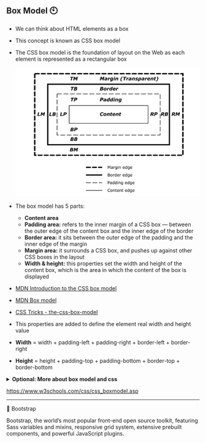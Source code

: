 

## Box Model 🕙

* We can think about HTML elements as a box
* This concept is known as CSS box model
* The CSS box model is the foundation of layout on the Web as each element is represented as a rectangular box

  ![Box Model](./resources/images/css/css-box-model.png)

* The box model has 5 parts:
  * **Content area**
  * **Padding area:** refers to the inner margin of a CSS box — between the outer edge of the content box and the inner edge of the border
  * **Border area:** it sits between the outer edge of the padding and the inner edge of the margin
  * **Margin area:** it surrounds a CSS box, and pushes up against other CSS boxes in the layout
  * **Width & height:** this properties set the width and height of the content box, which is the area in which the content of the box is displayed
* [MDN Introduction to the CSS box model](https://developer.mozilla.org/en-US/docs/Web/CSS/CSS_Box_Model/Introduction_to_the_CSS_box_model)
* [MDN Box model](https://developer.mozilla.org/en-US/docs/Learn/CSS/Introduction_to_CSS/Box_model)
* [CSS Tricks - the-css-box-model](https://css-tricks.com/the-css-box-model)

* This properties are added to define the element real width and height value
* **Width** =	width + padding-left + padding-right + border-left + border-right
* **Height** = height + padding-top + padding-bottom + border-top + border-bottom

<details>
<summary><b>Optional: More about box model and css </b></summary>

### Border:
* The **border** property is a shorthand for setting all individual border property values in a single declaration
  * border-width
  * border-style
  * border-color
* [MDN border doc](https://developer.mozilla.org/en-US/docs/Web/CSS/border)

  **Example:**
  ```css
  div {
    border: 1px solid red;
  }
  ```

  ![Box model border](./resources/images/css/border.png)

* We can also use individual property for each of the values:
  * border-width
  * border-style
  * border-color 

  **Example:**
  ```css
  div {
    border-width: 1px;
    border-style: solid;
    border-color: red;
  }
  ```

* Using the **border** property we set the same width, style and color for all 4 element borders
* We can set individual borders for each border using the border name: left, top, right, bottom

  **Example:**
  ```css
  div {
    border-top: 1px solid red;
    border-bottom: 2px solid green;
    border-left: 3px solid purple;
    border-right: 4px solid blue;
  }
  ```

  ![Box model border](./resources/images/css/border-name.png)

### Width
* The **border-width** property is a shorthand property for setting the widths on all four sides of an element's border
* When `one value` is specified, it applies the same width to `all four sides`
* When `two values` are specified, the first width applies to the `top and bottom`, the second to the `left and right`
* When `three values` are specified, the first width applies to the `top`, the second to the `left and right`, the third to the `bottom`
* When `four values` are specified, the widths apply to the `top, right, bottom, and left` in that order **(clockwise)**
* Many CSS properties works this way
* We can also set keyword values using: **thin, medium & thick**
* [MDN border-width doc](https://developer.mozilla.org/en-US/docs/Web/CSS/border-width)

  **Example:**
  ```css
  /* All borders width are set to 2px */
  div {
    border-width: 2px;
  }

  /* Top, Bottom are set to 2px and left, right to 3px */
  p {
    border-width: 2px 3px;
  }

  /* Top is set to 2px, left &  right to 3px and finaly bottom is set to 1px */
  span {
    border-width: 2px 3px 1px;
  }

  /* top: 2px, right: 3px, bottom: 4px and left: 5px */
  a {
    border-width: 2px 3px 4px 5px;
  }
  ```

### Style
* The **border-style** property is a shorthand property that sets the line style for all four sides of an element's border
* We can set from one to four individual values like we do with the border-width property
* Property values: **none, hidden, dotted, dashed, solid, double, groove, ridge, inset, outset**
* [MDN border-style doc](https://developer.mozilla.org/en-US/docs/Web/CSS/border-style)

  **Example:**
  ```css
  /* All borders set to dotted */
  div {
    border-width: dotted;
  }
  ```

### Color
* The **border-color** property is a shorthand property for setting the colors on all four sides of an element's border

* [MDN border-color doc](https://developer.mozilla.org/en-US/docs/Web/CSS/border-color)

  **Example:**
  ```css
  div {
    border-color: blue;
  }
  ```

* Each of this property can use the border name to set the property value to each individual border:

  **Example:**
  ```css
  /* We can use the border properties shortcuts or use individual values for each property and border type */
  div {
    border: 1px solid red;

    border-top: 1px solid red;
    border-bottom: 1px solid red;
    border-left: 1px solid red;
    border-right: 1px solid red;

    border-top-width: 1px;
    border-bottom-width: 1px;
    border-left-width: 1px;
    border-right-width: 1px;

    border-top-style: solid;
    border-bottom-style: solid;
    border-left-style: solid;
    border-right-style: solid;

    border-top-color: red;
    border-bottom-color: red;
    border-left-color: red;
    border-right-color: red;
  }
  ```

### Border Radius
* The **border-radius** property lets you round the corners of an element's outer border edge
* You can specify a single radius to make circular corners, or two radii to make elliptical corners
* Property values: one, two, three, or four length or percentage values
* [MDN border-radius doc](https://developer.mozilla.org/en-US/docs/Web/CSS/border-radius)
* [Border radius generator](http://border-radius.com)

  **Example:**
  ```css
  div {
    /* Radius is set for all 4 sides */
    border-radius: 10px;
  }

  p {
    /* top-left-and-bottom-right | top-right-and-bottom-left */
    border-radius: 10px 5%;
  }

  section {
    /* top-left | top-right-and-bottom-left | bottom-right */
    border-radius: 2px 4px 2px;
  }

  a {
    /* top-left | top-right | bottom-right | bottom-left */
    border-radius: 1px 0 3px 4px;
  }

  ```

* This property is a shorthand to set the four properties: 
  * border-top-left-radius
  * border-top-right-radius
  * border-bottom-right-radius
  * border-bottom-left-radius

  **Example:**
  ```css
  div {
    border-top-left-radius: 10px;
    border-top-right-radius: 10px;
    border-bottom-right-radius: 10px;
    border-bottom-left-radius: 10px;
  }
  ```

* Now we can set the border width, style, color & radius

  **Example:**
  ```css
  div {
    border: 1px solid red;
    border-radius: 40px 50px;
  }
  ```

#### Practice
[Exercise 8](exercises/css/ex_8.md)

### Padding
* The padding property defines the innermost portion of the box model, creating space around an element's content, inside of any defined margins and/or borders
* When one value is specified, it applies the same padding to all four sides
* When two values are specified, the first padding applies to the top and bottom, the second to the left and right
* When three values are specified, the first padding applies to the top, the second to the left and right, the third to the bottom
* When four values are specified, the paddings apply to the top, right, bottom, and left in that order (clockwise)
* [MDN padding doc](https://developer.mozilla.org/en-US/docs/Web/CSS/padding)
* [CSS Tricks doc](https://css-tricks.com/almanac/properties/p/padding/)

  **Example:**
  ```css
  div {
    border: 1px solid red;
    padding: 20px;
  }
  ```

  ![Padding](./resources/images/css/padding.png)

* It is a shorthand for setting all individual paddings at once: 
  * padding-top
  * padding-right
  * padding-bottom
  * padding-left

  **Example:**
  ```css
  div {
    border: 1px solid red;
    padding-top: 20px;
    padding-right: 20px;
    padding-bottom: 20px;
    padding-left: 20px;
  }
  ```

* We can also use the padding property to set values for each individual side:

  **Example:**
  ```css
  div {
    border: 1px solid red;

    /* top, bottom: 10px and left, right: 20px*/
    padding: 10px 20px;
    
    /* top: 10px, left, right: 20px and bottom: 30px */
    padding: 10px 20px 30px;
    
    /* top: 10px, right: 20px, bottom: 30px and left: 40px */
    padding: 10px 20px 30px 40px;
  }
  ```

### Margin
* The margin property defines the outermost portion of the box model, creating space around an element, outside of any defined borders
* Property values: same as padding
* [MDN margin doc](https://developer.mozilla.org/en-US/docs/Web/CSS/margin)

  **Example:**
  ```css
  body {
    padding: 0;
    margin: 0;
    border: 2px solid purple;
  }

  div {
    border: 1px solid red;
    margin: 0px;
  }
  ```

  ![Margin](./resources/images/css/margin-1.png)

  **Example:**
  ```css
  div {
    border: 1px solid red;
    margin: 10px;
  }
  ```

  ![Margin](./resources/images/css/margin-2.png)

* It is a shorthand for setting all individual margins at once: 
  * margin-top
  * margin-right
  * margin-bottom
  * margin-left


  **Example:**
  ```css
  div {
    border: 1px solid red;
    margin-top: 10px;
    margin-right: 10px;
    margin-bottom: 10px;
    margin-left: 10px;
  }
  ```

### Width & Height
* The **width** property specifies the width of an element
  * By default, the property defines the width of the content area
* The **height** property specifies the height of an element
  * By default, the property defines the height of the content area
* [MDN width doc](https://developer.mozilla.org/en-US/docs/Web/CSS/width)
* [MDN height doc](https://developer.mozilla.org/en-US/docs/Web/CSS/height)

  **Example:**
  ```css
  div {
    width: 200px;
    height: 200px;
  }
  ```

* The **min-width** property sets the minimum width of an element
  * It prevents the used value of the width property from becoming smaller than the value specified for min-width
* The **min-height** property sets the minimum height of an element
  * It prevents the used value of the height property from becoming smaller than the value specified for min-height.
* [MDN min-width doc](https://developer.mozilla.org/en-US/docs/Web/CSS/min-width)
* [MDN min-height doc](https://developer.mozilla.org/en-US/docs/Web/CSS/min-height)

  **Example:**
  ```css
  div {
    min-height: 100px;
    min-width: 100px;
  }
  ```

* The max-width CSS property sets the maximum width of an element
  * It prevents the used value of the width property from becoming larger than the value specified by max-width
* The max-height CSS property sets the maximum height of an element
  * It prevents the used value of the height property from becoming larger than the value specified for max-height
* [MDN max-width doc](https://developer.mozilla.org/en-US/docs/Web/CSS/max-width)
* [MDN max-height doc](https://developer.mozilla.org/en-US/docs/Web/CSS/max-height)

  **Example:**
  ```css
  div {
    max-height: 300px;
    max-width: 300px;
  }
  ```

### Center element using auto margin
* We can set the margin value to **auto**
* By setting left and right margins to auto we can center align a element
* Also we need to use the width property
* We can only center elements horizontaly using this technic 
* Use margin auto with `block` elements only
* To center an inline element we can always use **text-align:center**

  **Example:**
  ```css
  div {
    width: 500px;
    /* We set the top, bottom margin to 0 and left, right to be auto */
    margin: 0 auto;
  }
  ```

#### Practice
[Exercise 9](exercises/css/ex_9.md)

### Background color
* The **background-color** property sets the background color of an element
* This property is specified as a single **color** value
* [MDN background-color doc](https://developer.mozilla.org/en-US/docs/Web/CSS/background-color)

  **Example:**
  ```css
  div {
    background-color: #eee;
  }
  ```

* Also we can se the background color to be **transparent**
* This is the value by default

  **Example:**
  ```css
  div {
    background-color: transparent;
  }
  ```

### Content overflow (Optional)
* The **overflow** property specifies what to do when an element's content is too large to fit in its block formatting context
* It is a shorthand for the **overflow-x** and **overflow-y** properties
* Property values: **auto**, **hidden** & **scroll**
* [MDN overflow doc](https://developer.mozilla.org/en-US/docs/Web/CSS/overflow)

  **Example:**
  ```css
  div {
    /* x and y axis */
    overflow: scroll;

    /* Only y axis */
    overflow-y: scroll;

    /* Only y axis */
    overflow-x: scroll;
  }
  ```

### Box Shadow
* The **box-shadow** property is used to add shadow effects around an element's frame
* You can specify multiple effects separated by commas if you wish to do so
* A box shadow is described by `X and Y offsets` relative to the element, blur and spread radii, and color
* [MDN box-shadow doc](https://developer.mozilla.org/en-US/docs/Web/CSS/box-shadow)
* [Box shadow CSS Generator](https://cssgenerator.org/box-shadow-css-generator.html)

  **Example:**
  ```css
  div {
    box-shadow: 2px 3px 170px -8px rgba(0,0,0,0.8);
  }
  ```

* The first value is the `horizontal shadow length` (2px)
* Second value is the `vertical shadow length` (3px)
* Third value is the `blur radius` (170px)
* Fourth value is the `spread radius` (-8px)
* And the last value is the `shadow color`
* In this example we use the rgba function that allows us to use a rgb color + alpha channel (value from 0 to 1) to set the `shadow color ppacity` (0.8)

  **Example:**
  ```css
  div {
    box-shadow: 2px 3px 170px -8px rgba(0,0,0,0.8);
  }
  ```

* With this property we can also use the value **inset** to have an inner shadow

  **Example:**
  ```css
  div {
    box-shadow: 2px 3px 170px -8px rgba(0,0,0,0.8) inset;
  }
  ```

#### Practice
[Exercise 10](exercises/css/ex_10.md)
 
### Display (Optional)
* Every element on a web page is a rectangular box
* The **display** property in CSS determines just how that rectangular box behaves
* In HTML, default display property values are taken from behaviors described in the HTML specifications or from the browser/user default stylesheet
* Property Values:
  * **inline** 
  * **block** 
  * **inline-block** 
  * **none** 
  * **table**
* New values:
  * **flex**
  * **grid**
* [MDN display doc](https://developer.mozilla.org/en-US/docs/Web/CSS/display)
* [CSS tricks - display property](https://css-tricks.com/almanac/properties/d/display/)
* [Inline vs Block elements & inline-block](https://medium.com/@DaphneWatson/css-display-properties-block-inline-and-inline-block-how-to-tell-the-difference-7d3a1e6e3051)
* [Difference block inline CSS](https://www.impressivewebs.com/difference-block-inline-css/)

  ```css
  div {
    display: inline;
  }

  span {
    display: block;
  }

  .remove {
    display: none;
  }
  ```

* The value **none** lets you turn off the display of an element
* When you use none, all descendant elements also have their display turned off
* The document is rendered as though the element doesn't exist in the document tree

#### Practice
[Exercise 11](exercises/css/ex_11.md)

[Exercise 12](exercises/css/ex_12.md)


### Visibility
* The **visibility** property can show or hide an element without affecting the layout of a document
* Property values: **visible & hidden**

  ```css
  /* Hide all links */
  a {
    visibility: hidden;
  }

  /* Show all paragraphs */
  p {
    visibility: visible;
  }
  ```

* Both `display:none` and `visibility:hidden` they look like they work in the same way but they have a difference:
  * **display none:** will remove the element
  * **visibility hidden:** will hide the element but it will still show the empty space for that element
* [display-none vs visibility-hidden](https://www.lifewire.com/display-none-vs-visibility-hidden-3466884)

[Exercise 13](exercises/css/ex_13.md)

### Background Image
* The **background-image** property sets one or more background images on an element
* To set the image url we use the **url(image URL or path)**
* [MDN background-image doc](https://developer.mozilla.org/en-US/docs/Web/CSS/background-image)

  **Example:**
  ```css
  div {
    background-image: url(/path/to/the/image.png);
  }
  ```

* Also we can use multiple images comma separeted 

  **Example:**
  ```css
  div {
    background-image: url(/path/to/the/image.png), url(/path/to/the/image2.png);
  }
  ```

### Background Repeat (Optional)
* The **background-repeat** property defines how background images are repeated
* A background image can be repeated along the horizontal axis, the vertical axis, both axes, or not repeated at all
* Property values: **repeat-x, repeat-y, repeat, no-repeat**
* Remember to use optimized size and compression images
* [MDN background-repeat doc](https://developer.mozilla.org/en-US/docs/Web/CSS/background-repeat)

  **Example:**
  ```css
  div {
    background-image: url(/path/to/the/image.png);

    /* Only use the image once */
    background-repeat: no-repeat;

    /* Only repeat the image using the x axis */
    background-repeat: repeat-x;

    /* Only repeat the image using the y axis */
    background-repeat: repeat-x;

    /* Repeat both x & y axix */
    background-repeat: repeat;
  }
  ```

### Background Position (Optional)
* The **background-position** property sets the initial position, relative to the background position layer defined by background-origin, for each defined background image
* By default the image position is the top left corner
* Property values:
  * The first value is for the x axis:
    * Length value: %, px, em
    * left
    * center
    * right
  * Second value is for the y axis:
    * Length value: %, px, em
    * top
    * center
    * bottom 
* [MDN background-position doc](https://developer.mozilla.org/en-US/docs/Web/CSS/background-position)

  **Example:**  
  ```css
    /* This background it's going to be 10px from left to right and 20px from top to bottom */
    div {
      background-position: 10px 20px;
    }

    /* The background image is going to be centered over the x axis and at the bottom of the element */
    section {
      background-position: center bottom;
    }
  ```

* We can use different values combination:
  * left top
  * left center
  * left bottom
  * center top
  * center center
  * center bottom
  * right top
  * right center
  * right bottom

### Background Attachment (Optional)
* The **background-attachment** property determines whether that image's position is fixed within the viewport, or scrolls along with its containing block
* Property values: **fixed, scroll & local**
* [MDN background-attachment](https://developer.mozilla.org/en-US/docs/Web/CSS/background-attachment)
* [Code it down - Background attachment Demo](https://codeitdown.com/css/background-attachment)
* [CSS Tricks - background-attachment](https://css-tricks.com/almanac/properties/b/background-attachment)

  **Example:**
  ```css
  div {
    background-image: url(background.png);
    background-attachment: fixed;
  }

  div.scroll {
    background-image: url(background.png);
    background-attachment: scroll;
  }
  ```

### Background
* The **background** property lets you adjust all background style options at once, including color, image, origin and size, repeat method, and other features:
  * background-color
  * background-image
  * background-repeat
  * background-attachment
  * background-position
* [MDN background doc](https://developer.mozilla.org/en-US/docs/Web/CSS/background)


  **Example:**
  ```css
  div {
    background: red url(background.png) no-repeat fixed center center;
  }
  ```

* [CSS Tricks - Perfect full page background image tutorial](https://css-tricks.com/perfect-full-page-background-image)

### Linear Gradient (Optional)
* The **linear-gradient()** is a CSS function
* This function creates an image consisting of a progressive transition between two or more colors along a straight line
* Its result is an object of the gradient data type, which is a special kind of image.
* Property values: **Angle first-color second-color**
* [MDN linear-gradient doc](https://developer.mozilla.org/en-US/docs/Web/CSS/linear-gradient)
* [MDN Using CSS gradients guide](https://developer.mozilla.org/en-US/docs/Web/CSS/CSS_Images/Using_CSS_gradients)
* [Do you really understand CSS linear-gradients](https://medium.com/@patrickbrosset/do-you-really-understand-css-linear-gradients-631d9a895caf)

  **Example:**
  ```css
  div {
    background: linear-gradient(60deg, blue, green);
  }
  ```

#### Practice
[Exercise 14](exercises/css/ex_14.md)

[Exercise 15](exercises/css/ex_15.md)

## Cursor
* The **cursor** property specifies which mouse cursor to display when the mouse pointer is over an element
* Property values: **auto, crosshair, default, pointer, move, text, wait, help**
* We can change the **cursos** value to give more information about what the user can do
* [MDN cursor doc](https://developer.mozilla.org/en-US/docs/Web/CSS/cursor)

  **Example:**
  ```css
  body { cursor: pointer; }
  button { cursor: help; }
  ```

## Lists 🕙

### Style type
* The **list-style-type** property specifies the appearance of a list item element
* Property values for unordered lists:
  * none
  * disc
  * circle
  * square
* Property values for ordered lists:
  * decimal
  * decimal-leading-zero
  * lower-alpha
  * upper-alpha
  * lower-roman
  * upper-roman
* [MDN list-style-type doc](https://developer.mozilla.org/en-US/docs/Web/CSS/list-style-type)

  **Example:**
  ```css
  ul {
    list-style-type: none;
  }

  ol {
    list-style-type: decimal-leading-zero;
  }
  ```

### Position
* The **list-style-position** property specifies the position of the ::marker relative to a list item
* Property values: **outside & inside**
* [MDN list-style-position doc](https://developer.mozilla.org/en-US/docs/Web/CSS/list-style-position)

  **Example:**
  ```css
  ul {
    list-style-position: inside;
  }

  ol {
    list-style-position: inside;
  }
  ```

### Images
* The **list-style-image** property specifies an image to be used as the list item marker
* Use the **url()** function to set the image path/url
* [MDN list-style-image doc](https://developer.mozilla.org/en-US/docs/Web/CSS/list-style-image)

  **Example:**
  ```css
  ul {
    list-style-image: url("cat-icon.png");
  }
  ```

### List Style
* The list-style CSS property is a shorthand for setting the individual values that define how a list is displayed: 
  * list-style-type, list-style-image, and list-style-position
  * We don't have to use all values together
* [MDN list-style doc](https://developer.mozilla.org/en-US/docs/Web/CSS/list-style)

  **Example:**
  ```css
  ul {
    list-style: square inside;
  }
  ol {
    list-style: upper-roman outside;
  }
  ```

#### Practice
[Exercise 16](exercises/css/ex_16.md)


## Tables 🕙
* For tables we can use many CSS properties like border, width, padding, height, background-color, margin, etc
* Tables have some special properties like **border-spacing** & **border-collapse**

### Border Spacing
* The **border-spacing** property specifies the distance between the borders of adjacent table cells
* This property applies only when border-collapse is separate
* We can use the same value for all sides
* [MDN border-spacing doc](https://developer.mozilla.org/en-US/docs/Web/CSS/border-spacing)

  **Example:**
  ```css
  table {
    border-spacing: 10px;
  }
  ```

* If we use 2 values we set the horizontal and vertical spacing

  **Example:**
  ```css
  table {
    border-spacing: 10px 20px;
  }
  ```

### Border Collapse
* The border-collapse CSS property specifies whether cells inside a table have shared or separate borders
* Property values: **collapse & separate**
* [MDN border-collapse doc](https://developer.mozilla.org/en-US/docs/Web/CSS/border-collapse)

  **Example:**
  ```css
  table {
    border-collapse: collapse;
  }
  ```

#### Practice
[Exercise 17](exercises/css/ex_17.md)

## Forms
* We can use the CSS properties that we learned to styles our forms

  **Example:**
  ```css
  input[type="text"] {
    border: 1px solid #ddd;
    background-color: white;
    color: gray;
    font-size: 16px;
  }

  input.error {
    color: red;
    border-color: red;
  }

  input.success {
    color: green;
    border-color: green;
  }

  input[type="submit"] {
    display: block;
    border: 2px solid black;
    margin: 20px;
    color: black;
    padding: 20px;
    font-weight: bold;
    border-radius: 10px;
  }

  input[type="submit"]:hover {
    background-color: #ddd;
    cursor: pointer;
  }
  ```
  ```html
  <body>
    <form action="#">
      <input type="text" name="name">
      <input class="error" type="text" name="name">
      <input class="success" type="text" name="name">
      <input type="submit" value="Send Request">
    </form>
  </body>
  ```

#### Practice
[Exercise 18](exercises/css/ex_18.md)

[Exercise 19](exercises/css/ex_19.md)

## Layout (Optional)

* We can think about our web layout the same way designers design editorial layouts

  ![Editorial design](./resources/images/css/editorial.png)

* Using a grid system with rows and columns we can create flexible layouts
* This creates a better web design experience
* Using CSS properties we can create a grid library
* Some time ago we used to design [sites 960px wide](https://960.gs)
* Using this grid system we have 12 columns

  ![Grid](./resources/images/css/using-grids-1.jpg)

* If the row should be 960px wide then we can create 1 column and set the value to 12
* In case we need 2 columns then each column can be 6 columns big
* For 3 columns then each column will use 4 columns space
* So we can think of our web design as rows and columns
* Now in modern days we need these grids to be responsive as we need to support different screen resolutions
* The number of columns may change depending the grid we use
* Some examples of grid systems:
  * [Unsemantic](https://unsemantic.com)
  * [Bootstrap](https://getbootstrap.com/docs/4.0/layout/grid)
  * [Foundation](https://foundation.zurb.com/grid.html)

  ![Bootstrap](./resources/images/css/using-grids-2.jpg)

### Position (Optional)
* The **position** property specifies how an element is positioned in a document
* Property values:
  * static
  * relative
  * absolute
  * fixed
  * sticky
* We'll use the **top, right, bottom, and left** properties to determine the final location of positioned element
* [MDN position doc](https://developer.mozilla.org/es/docs/Web/CSS/position)

#### Static
* This is the default value
* The element is positioned according to the normal flow of the document
* The top, right, bottom, left, and z-index properties have no effect

  **Example:**
  ```css
  div {
    position: static;
  }
  ```

#### Relative
* The element is positioned according to the normal flow of the document
* Then offset relative to itself based on the values of `top, right, bottom, and left`
* The offset does not affect the position of any other elements
* The space given for the element in the page layout is the same as if position were static
* This value creates a new stacking context when the value of z-index is not auto

  **Example:**
  ```css
  div {
    position: relative;
    top: 0;
    left: 0;
  }
  ```

  **Example:**
  ```css
  div {
    border: 1px solid black;
    background-color: #eee;
  }

  div.relative {
    position: relative;
    top: 20px;
    left: 20px;
    background-color: pink;
    border-color: red;
  }
  ```

  ![Relative position](./resources/images/css/layout/relative.png)

* [Position Relative example](./examples/css/layout/relative.html)

#### Practice
[Exercise 20](exercises/css/ex_20.md)

#### Absolute
* The element is removed from the normal document flow
* No space is created for the element in the page layout
* It is positioned relative to its closest positioned ancestor (if any), otherwise it is placed relative to the initial containing block
* It's final position is determined by the values of `top, right, bottom, and left`
* Absolutely positioned boxes can have margins, and they do not collapse with any other margins

  **Example:**
  ```css
    body {
      border: 2px solid orange;
    }
    div {
      border: 1px solid black;
      background-color: #eee;
    }

    div.absolute {
      position: absolute;
      top: 20px;
      left: 20px;
      background-color: pink;
      border-color: red;
    }
  ```

  ![Absolute position](./resources/images/css/layout/absolute1.png)

* [Position Absolute example](./examples/css/layout/absolute.html)

* In the previous example the absolute position is based on the body position as it's the parent element

  **Example:**
  ```css
  body {
    border: 2px solid orange;
  }

  div {
    border: 1px solid black;
    background-color: #eee;
  }

  div.container {
    position: relative;
    height: 150px;
    background-color: green;
  }

  div.container .absolute {
    position: absolute;
    bottom: 0;
    right: 0;
    left: 50px;
    background-color: pink;
    border-color: red;
  }
  ```

  ![Absolute position](./resources/images/css/layout/absolute2.png)
* [Position Absolute using container example](./examples/css/layout/absolute2.html)

* Now that we added a parent container the absolute element will get the initial position from the container element instead of the body
* In some way we can say that using absolute position in this way is like creating a relative position between the parent and child element
* To be able to create this type of layout we need to remember that the parent element must have a `position:relative` position

  **Example:**
  ```css
  body {
    position: relative;
    border: 2px solid orange;
    height: 400px;
    padding: 0;
    margin: 0;
    font-size: 40px;
  }

  div.absolute {
    position: absolute;
    border: 1px solid black;
    padding: 80px;
  }

  div.first {
    background-color: red;
    top: 20px;
    left: 20px;
    z-index: 1;
  }

  div.second {
    background-color: green;
    top: 60px;
    left: 60px;
    z-index: 2;
  }
  ```
  ```html
    <body>
      <div class="absolute first">First Div.</div>
      <div class="absolute second">Second Div</div>
    </body>
  ```

  ![Absolute position](./resources/images/css/layout/absolute3.png)

* In this case we can use the **z-index** property to change the way elements will overlap
* Position value: a number
* Lower numbers are overlap]ped by higher ones
* [MDN z-index doc](https://developer.mozilla.org/en-US/docs/Web/CSS/z-index)

  **Example:**
  ```css
  div.first {
    z-index: 2;
  }

  div.second {
    background-color: green;
    top: 60px;
    left: 60px;
    z-index: 1;
  }
  ```

  ![Absolute position](./resources/images/css/layout/absolute4.png)

* [Position Absolute z-index example](./examples/css/layout/absolute3.html)

#### Practice
[Exercise 21](exercises/css/ex_21.md)

#### Fixed
* The element is removed from the normal document flow
* No space is created for the element in the page layout
* It is positioned relative to the screen's viewport and doesn't move when scrolled
* Its final position is determined by the values of `top, right, bottom, and left`

  **Example:**
  ```css
  div {
    position: fixed;
    top: 0;
    left: 0;
  }
  ```

  **Example:**
  ```css
  body {
    margin: 0;
    padding: 0 50px 0 250px; 
    background: linear-gradient(180deg, #ddd, #111);
    
  }

  div {
    text-align: justify;  
    margin-bottom: 20px;
    border: 1px solid blue;
  }

  .fixed {
    position: fixed;
    top: 20px;
    left: 20px;
    border: 1px solid #444;
    background-color: #ccc;
    color: #444;
    padding: 50px;
  }
  ```

  ![Fixed position](./resources/images/css/layout/fixed1.png)

* If we scroll down the static elements will follow the scroll flow
* The fixed element is going to stay in the same possition

  ![Fixed position](./resources/images/css/layout/fixed2.png)
* [Position fixed example](./examples/css/layout/fixed.html)

#### Practice
[Exercise 22](exercises/css/ex_22.md)

#### Sticky
* The element is positioned according to the normal flow of the document
* Offset relative to its flow root and containing block based on the values of `top, right, bottom, and left` 
* The offset does not affect the position of any other elements
* By specification, `will not work inside element with overflow: hidden or auto`

  **Example:**
  ```css
  div {
    position: sticky;
  }
  ```

  **Example:**
  ```css
  body {
    margin: 0;
    border: 1px solid orange;
    font-family: Arial, Helvetica, sans-serif;
  }

  h1 {
    border: 2px solid black;
    background-color: #444;
    color: white;
    margin: 0;
    margin-bottom: 10px;
    position: sticky;
    top: 0;
    left: 0;
    padding-left: 20px;
  }

  div {
    text-align: justify;
    margin-bottom: 10px;
    padding: 0 20px;
  }
  ```

* In this example the h1 elements are positioned using a sticky value

  ![Sticky position](./resources/images/css/layout/sticky1.png)

* As we scroll the document the browser will stick each h1 element to the same position

  ![Sticky position](./resources/images/css/layout/sticky2.png)

* Each element is replaced if the section is over and there's other sticky elements

  ![Sticky position](./resources/images/css/layout/sticky3.png)

* [Position sticky example](./examples/css/layout/sticky.html)

#### Practice
[Exercise 23](exercises/css/ex_23.md)

### Float 🕙
* Floats is a technique that allows the elements to **float** to the `left or right` of one another, rather than the default of sitting on top of one another
* Property values: **none, left & right**
* The main uses of floats are to lay out columns and float text around an image
* [MDN float doc](https://developer.mozilla.org/en-US/docs/Web/CSS/float)

  **Example:**
  ```css
  img {
    float: left;
  }
  ```

  **Example:**
  ```css
  img {
    border: 2px solid orange;
    margin: 20px 30px 20px 0;
  }
  ```

* By default if we add a image bettwen text it's going to look like this:

  ![Float](./resources/images/css/layout/float1.png)

* If we float the element to the left the text can flow around it

  **Example:**
  ```css
  img {
    float: left;
    border: 2px solid orange;
    margin: 20px 30px 20px 0;
  }
  ```
  ![Float](./resources/images/css/layout/float2.png)

* [Float image example](./examples/css/layout/float1.html)

* We can use float with other elements to create a different layout
* As we're going to float the elements we'll use the width property too
* For example we can create a 2 column layout:

  **Example:**
  ```css
  div {
    float: left;
    width: 50%;
  }
  ```

  ![Float](./resources/images/css/layout/float3.png)

* [Float image example](./examples/css/layout/float2.html)

* In this example we float boath div elements to the left so each will position beside the other one
* We set the width value to 50% so each of them will cover half of the parent container
* When we float elements the parent container doesn't know the height of the elements
* In this case we need to set a height to the parent element

### Clear
* The **clear** property specifies whether an element can be next to floating elements that precede it or must be moved down (cleared) below them
* This property applies to both floating and non-floating elements
* Property values: **none, left, right & both**
* [MDN clear doc](https://developer.mozilla.org/en-US/docs/Web/CSS/clear)

  **Example:**
  ```css
  /* This way we remove any floating elements from both sides */
  div {
    clear: both;
  }
  ```

  **Example:**
  ```css
  body {
    margin: 0;
    padding: 0;
    font-family: Arial, Helvetica, sans-serif;
  }

  div {
    border: 1px solid black;
    background-color: #eee;
    padding: 20px;
  }

  .floating {
    float: left;
    width: 30%;
  }
  ```

  ```html
    <body>
      <div class="floating">Floating Div</div>
      <div class="floating">Floating Div</div>
      <div class="clear">Figurative text</div>
    </body>
  ```

  ![Clear](./resources/images/css/layout/clear.png)

* [Clear example](./examples/css/layout/clear.html)

* To know more about floating elements read this [Great CSS tricks guide](https://css-tricks.com/all-about-floats/)
* To learn more about `position and float` read [learn CSS positioning in ten steps guide](http://www.barelyfitz.com/screencast/html-training/css/positioning/)
* [Don't overthink it grids tutorial](https://css-tricks.com/dont-overthink-it-grids/)

#### Practice
[Exercise 24](exercises/css/ex_24.md)

[Exercise 25](exercises/css/ex_25.md)

## Media Query
* Media query are a great way to apply CSS only to selected devices depending on their type or characteristics
* For example we can apply CSS only when printing a document or if the device screen is bigger or smaller than a specific value
* Using Media query we can make our site responsive
* Grids system already helps us dealing with responsive design
* Use the **@media** to specify a media query
* To test different devices use the [developers tools device mode](https://developers.google.com/web/tools/chrome-devtools/device-mode)
* [CSS Tricks - media queries for standard devices](https://css-tricks.com/snippets/css/media-queries-for-standard-devices)

  **Example:**
  ```css
  @media print {
    /* This style will only be apply to print devices */
    div {
      color: black;
      background-color: white;
    }
  }
  ```

  **Example:** 
  ```css
  body {
    background-color: blue;
    color: white;
  }

  @media print {
    body {
      background-color: white;
      color: black;
    }
  }
  ```

* We can set the default values for all media types and then override the specific one

  ![Media Print](./resources/images/css/media.png)
* [Media Query print example](./examples/css/media/print.html)

* Also we can select devices by specific characteristics
* Bootstrap for example uses the following configuration for different displays:
  * Extra small devices: Phones width < 768px
  * Small devices: Tablets width ≥768px
  * Medium devices: Desktops width ≥992px
  * Large devices: Desktops width ≥1200px

  **Example:** 
  ```css
  body {
    background-color: white;
  }

  @media only screen and (max-width: 768px) {
    body {
      background-color: yellow;
    }
  }

  @media only screen and (min-width: 768px) and (max-width: 992px) {
    body {
      background-color: pink;
    }
  }
  ```

* We configure a couple of media query so the body background color will change deppending the device screen resolution
* Use the `and` operator to add more than one rule

* [Media Query example](./examples/css/media/resolution.html)

* Also we can specify the device **orientation** using **landscape or portrait** as values

  **Example:** 
  ```css
  body {
    background-color: white;
  }

  @media only screen {
    /* iPhone X in landscape */ 
    @media (min-device-width : 375px) and (max-device-width : 812px)  and (-webkit-device-pixel-ratio : 3) and (orientation : landscape) {
      body {
        background-color: yellow;
      }  
    }

    /* iPhone X in portrait */ 
    @media (min-device-width : 375px) and (max-device-width : 812px)  and (-webkit-device-pixel-ratio : 3) and (orientation : portrait) {
      body {
        background-color: blue;
      }  
    }
  }
  ```

* To learn more about device orientation read the [MDN Managing screen orientation guide](https://developer.mozilla.org/en-US/docs/Web/API/CSS_Object_Model/Managing_screen_orientation)
* For mobile devices we need to add the following meta tag to scale the document
* [MDN responsive meta tag doc](https://css-tricks.com/snippets/html/responsive-meta-tag)

  **Example:**
  ```html
  <head>
    <meta name="viewport" content="width=device-width, initial-scale=1.0" />
  </head>
  ```

#### Practice
[Exercise 26](exercises/css/ex_26.md)

## Extra

### Flexbox
* Now we can use flexbox to create fluid layouts
* Read the following guides and tutorials:
  * [CSS Tricks - Complete guide to flexbox](https://css-tricks.com/snippets/css/a-guide-to-flexbox)
  * [Flexbox Froggy game](http://flexboxfroggy.com)
  * [CSS Tricks - Designing a product page layout with flexbox](https://css-tricks.com/designing-a-product-page-layout-with-flexbox)
  * [Flex Cheatsheet](https://yoksel.github.io/flex-cheatsheet)
  * [CSS Tricks - Don't overthink flexbox](https://css-tricks.com/dont-overthink-flexbox-grids)
  * [Flexbox Zombies](https://flexboxzombies.com/p/flexbox-zombies)
  * [Wes Bos - flexbox io](https://flexbox.io)
  * [CSS3 Flexbox](https://www.pandaqi.com/Website/css3-flexbox)
  * [CSS Grid replace flexbox](https://css-tricks.com/css-grid-replace-flexbox)
  * [The ultimate CSS battle grid vs Flexbox](https://hackernoon.com/the-ultimate-css-battle-grid-vs-flexbox-d40da0449faf)
  * [CSS Grid Garden](https://cssgridgarden.com)

### Grid
* CSS Grid Layout is the most powerful layout system available in CSS. It is a 2-dimensional system, meaning it can handle both columns and rows, unlike flexbox which is largely a 1-dimensional system
* Read the following guides to learn more about this new system
  * [CSS Tricks - Complete guide to grid](https://css-tricks.com/snippets/css/complete-guide-grid)
  * [Learn layout guide](http://learnlayout.com)
  * [Wes Bos - grid io](https://cssgrid.io/)
  * [Introduction to CSS Grid - by Suilarso](https://github.com/Suilarso/CSS_Grid)
  * [FreeCodeCamp - How to make your html responsive by adding a single line of css](https://medium.freecodecamp.org/how-to-make-your-html-responsive-by-adding-a-single-line-of-css-2a62de81e431)
  * [Learn CSS Grid for free - 14 interactive screencasts](https://scrimba.com/g/gR8PTE)

### CSS animation
[CodeSchool - Adventures in Web animations](https://www.codeschool.com/courses/adventures-in-web-animations)

## Congratulations, you made it, now you know CSS and can enjoy this great joke!!
![Family Guy CSS](./resources/images/css/css.gif)

#### Practice
* Now you're ready to style your personal site and show it to the rest of the world!

</details>

https://www.w3schools.com/css/css_boxmodel.asp

* * *

🥾 Bootstrap 

Bootstrap, the world’s most popular front-end open source toolkit, featuring Sass variables and mixins, responsive grid system, extensive prebuilt components, and powerful JavaScript plugins.